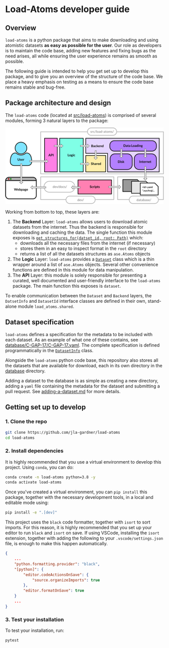 # Load-Atoms developer guide

## Overview

`load-atoms` is a python package that aims to make downloading and using atomistic datasets **as easy as possible for the user**.
Our role as developers is to maintain the code base, adding new features and fixing bugs as the need arises, all while ensuring the user experience remains as smooth as possible.

The following guide is intended to help you get set up to develop this package, and to give you an overview of the structure of the code base.
We place a heavy emphasis on testing as a means to ensure the code base remains stable and bug-free. 

## Package architecture and design

The `load-atoms` code (located at [src/load-atoms](../src/load_atoms/)) is comprised of several modules, forming 3 natural layers to the package:

![](architecture.svg)

Working from bottom to top, these layers are:

1. The **Backend** Layer: `load-atoms` allows users to download atomic datasets from the internet. Thus the backend is responsible for downloading and caching the data. The single function this module exposes is [`get_structures_for(datset_id, root: Path)`](../src/load_atoms/backend/__init__.py) which:
   - downloads all the necessary files from the internet (if necessary)
   - stores them in an easy to inspect format in the `root` directory
   - returns a list of all the datasets structures as `ase.Atoms` objects
2. The **Logic** Layer: `load-atoms` provides a [`Dataset`](../src/load_atoms/dataset/__init__.py) class which is a thin wrapper around a list of `ase.Atoms` objects. Several other convenience functions are defined in this module for data manipulation.
3. The **API** Layer: this module is solely responsible for presenting a curated, well documented and user-friendly interface to the `load-atoms` package. The main function this exposes is `dataset`.

To enable communication between the `Dataset` and `Backend` layers, the `DatsetInfo` and `DatasetId` interface classes are defined in their own, stand-alone module `load_atoms.shared`.

## Dataset specification

`load-atoms` defines a specification for the metadata to be included with each dataset.
As an example of what one of these contains, see [database/C-GAP-17/C-GAP-17.yaml](../database/C-GAP-17/C-GAP-17.yaml). 
The complete specification is defined programmatically in the [`DatasetInfo`](../src/load_atoms/shared/dataset_info.py) class.

Alongside the `load-atoms` python code base, this repository also stores all the datasets that are available for download, each in its own directory in the [database](../database) directory.

Adding a dataset to the database is as simple as creating a new directory, adding a `yaml` file containing the metadata for the dataset and submitting a pull request. See [adding-a-dataset.md](adding-a-dataset.md) for more details.

## Getting set up to develop

### 1. Clone the repo

```bash
git clone https://github.com/jla-gardner/load-atoms
cd load-atoms
```

### 2. Install dependencies

It is highly recommended that you use a virtual environment to develop this project.
Using `conda`, you can do:

```bash
conda create -n load-atoms python=3.8 -y
conda activate load-atoms
```

Once you've created a virtual environment, you can `pip install` this package, together with the necessary development tools, in a local and editable mode using:

```bash
pip install -e ".[dev]"
```

This project uses the `black` code formatter, together with `isort` to sort imports.
For this reason, it is highly recommended that you set up your editor to run `black` and `isort` on save. If using VSCode, installing the `isort` extension, together with adding the following to your `.vscode/settings.json` file, is enough to make this happen automatically.

```json
{
    ...
    "python.formatting.provider": "black",
    "[python]": {
        "editor.codeActionsOnSave": {
            "source.organizeImports": true
        },
        "editor.formatOnSave": true
    }
    ...
}
```

### 3. Test your installation

To test your installation, run:

```bash
pytest